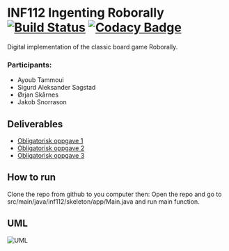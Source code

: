 # INF112 Ingenting Roborally [![Build Status](https://travis-ci.com/inf112-v20/Ingenting.svg?branch=master)](https://travis-ci.com/inf112-v20/Ingenting) [![Codacy Badge](https://api.codacy.com/project/badge/Grade/627f5095c66a4cd0980a9f17f6dfb886)](https://www.codacy.com/gh/inf112-v20/Ingenting?utm_source=github.com&amp;utm_medium=referral&amp;utm_content=inf112-v20/Ingenting&amp;utm_campaign=Badge_Grade)

Digital implementation of the classic board game Roborally.

### Participants:
- Ayoub Tammoui
- Sigurd Aleksander Sagstad
- Ørjan Skårnes
- Jakob Snorrason

## Deliverables
-   [Obligatorisk oppgave 1](Deliverables/ObligatoriskOppgave1.md)
-   [Obligatorisk oppgave 2](Deliverables/Oblig2.md)
-   [Obligatorisk oppgave 3](Deliverables/Oblig3.md)

## How to run
Clone the repo from github to you computer then:
Open the repo and go to src/main/java/inf112/skeleton/app/Main.java and run main function.

## UML
![UML](Deliverables/UML/RoborallyUML3.png)

